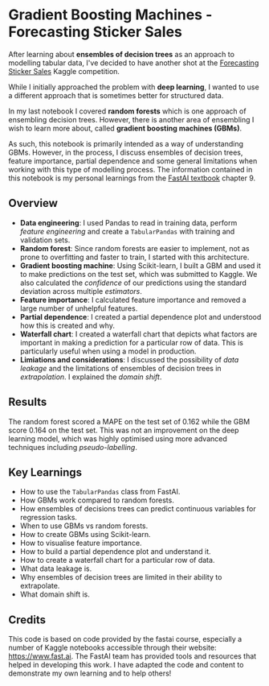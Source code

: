 # Gradient Boosting Machines - Forecasting Sticker Sales

After learning about **ensembles of decision trees** as an approach to modelling tabular data, I've decided to have another shot at the [Forecasting Sticker Sales](https://www.kaggle.com/competitions/playground-series-s5e1) Kaggle competition.

While I initially approached the problem with **deep learning**, I wanted to use a different approach that is sometimes better for structured data.

In my last notebook I covered **random forests** which is one approach of ensembling decision trees. However, there is another area of ensembling I wish to learn more about, called **gradient boosting machines (GBMs)**.

As such, this notebook is primarily intended as a way of understanding GBMs. However, in the process, I discuss ensembles of decision trees, feature importance, partial dependence and some general limitations when working with this type of modelling process. The information contained in this notebook is my personal learnings from the [FastAI textbook](https://course.fast.ai/Resources/book.html) chapter 9.

## Overview

- **Data engineering**: I used Pandas to read in training data, perform *feature engineering* and create a `TabularPandas` with training and validation sets.
- **Random forest**: Since random forests are easier to implement, not as prone to overfitting and faster to train, I started with this architecture. 
- **Gradient boosting machine**: Using Scikit-learn, I built a GBM and used it to make predictions on the test set, which was submitted to Kaggle. We also calculated the *confidence* of our predictions using the standard deviation across multiple *estimators*.
- **Feature importance**: I calculated feature importance and removed a large number of unhelpful features.
- **Partial dependence**: I created a partial dependence plot and understood how this is created and why.
- **Waterfall chart**: I created a waterfall chart that depicts what factors are important in making a prediction for a particular row of data. This is particularly useful when using a model in production.
- **Limiations and considerations**: I discussed the possibility of *data leakage* and the limitations of ensembles of decision trees in *extrapolation*. I explained the *domain shift*.
  
## Results
The random forest scored a MAPE on the test set of 0.162 while the GBM score 0.164 on the test set. This was not an improvement on the deep learning model, which was highly optimised using more advanced techniques including *pseudo-labelling*.

## Key Learnings
- How to use the `TabularPandas` class from FastAI.
- How GBMs work compared to random forests.
- How ensembles of decisions trees can predict continuous variables for regression tasks.
- When to use GBMs vs random forests.
- How to create GBMs using Scikit-learn.
- How to visualise feature importance.
- How to build a partial dependence plot and understand it.
- How to create a waterfall chart for a particular row of data.
- What data leakage is.
- Why ensembles of decision trees are limited in their ability to extrapolate.
- What domain shift is.

## Credits

This code is based on code provided by the fastai course, especially a number of Kaggle notebooks accessible through their website: https://www.fast.ai. The FastAI team has provided tools and resources that helped in developing this work. I have adapted the code and content to demonstrate my own learning and to help others!
